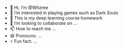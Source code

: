 - 👋 Hi, I’m @Whzree
- 👀 I’m interested in playing games such as Dark Souls
- 🌱 This is my deep learning course homework 
- 💞️ I’m looking to collaborate on ...
- 📫 How to reach me ...
- 😄 Pronouns: ...
- ⚡ Fun fact: ...

